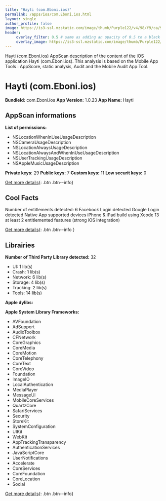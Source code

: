 ```yaml
---
title: "Hayti (com.Eboni.ios)"
permalink: /apps/ios/com.Eboni.ios.html
layout: single
author_profile: false
image: https://is3-ssl.mzstatic.com/image/thumb/Purple122/v4/98/f9/ca/98f9ca82-7918-5ffc-6581-cf25c660fae8/AppIcon-0-1x_U007emarketing-0-7-0-85-220.png/512x512bb.jpg
header: 
     overlay_filter: 0.5 # same as adding an opacity of 0.5 to a black background
     overlay_image: https://is3-ssl.mzstatic.com/image/thumb/Purple122/v4/98/f9/ca/98f9ca82-7918-5ffc-6581-cf25c660fae8/AppIcon-0-1x_U007emarketing-0-7-0-85-220.png/512x512bb.jpg
---
```

Hayti (com.Eboni.ios) AppScan description of the content of the iOS application Hayti (com.Eboni.ios). This analysis is based on the Mobile App Tools : AppScore, static analysis, Audit and the Mobile Audit App Tool.

# Hayti (com.Eboni.ios)

**BundleId:** com.Eboni.ios
**App Version:** 1.0.23
**App Name:** Hayti


## AppScan informations 

**List of permissions:** 
- NSLocationWhenInUseUsageDescription
- NSCameraUsageDescription
- NSLocationAlwaysUsageDescription
- NSLocationAlwaysAndWhenInUseUsageDescription
- NSUserTrackingUsageDescription
- NSAppleMusicUsageDescription
  
  
**Private keys:** 29
**Public keys:** 7
**Custom keys:** 11
**Low securit keys:** 0
  
[Get more details](/pricing.html){: .btn .btn--info}

## Cool Facts

Number of entitlements detected: 6
Facebook Login detected
Google Login detected
Native App
supported devices iPhone & iPad
build using Xcode 13
at least 2 entitlemented features (strong iOS integration)
  
[Get more details](/pricing.html){: .btn .btn--info }

## Librairies 
**Number of Third Party Library detected:** 32
- UI: 1 lib(s)
- Crash: 1 lib(s)
- Network: 6 lib(s)
- Storage: 4 lib(s)
- Tracking: 2 lib(s)
- Tools: 14 lib(s)


**Apple dylibs:**


**Apple System Library Frameworks:**
- AVFoundation
- AdSupport
- AudioToolbox
- CFNetwork
- CoreGraphics
- CoreMedia
- CoreMotion
- CoreTelephony
- CoreText
- CoreVideo
- Foundation
- ImageIO
- LocalAuthentication
- MediaPlayer
- MessageUI
- MobileCoreServices
- QuartzCore
- SafariServices
- Security
- StoreKit
- SystemConfiguration
- UIKit
- WebKit
- AppTrackingTransparency
- AuthenticationServices
- JavaScriptCore
- UserNotifications
- Accelerate
- CoreServices
- CoreFoundation
- CoreLocation
- Social


  
[Get more details](/pricing.html){: .btn .btn--info}

